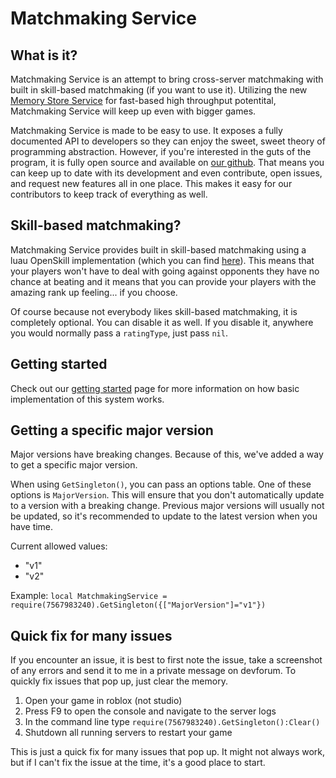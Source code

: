 # Matchmaking Service

## What is it?
Matchmaking Service is an attempt to bring cross-server matchmaking with built in skill-based matchmaking (if you want to use it). Utilizing the new [Memory Store Service](https://developer.roblox.com/en-us/api-reference/class/MemoryStoreService) for fast-based high throughput potentital, Matchmaking Service will keep up even with bigger games.

Matchmaking Service is made to be easy to use. It exposes a fully documented API to developers so they can enjoy the sweet, sweet theory of programming abstraction. However, if you're interested in the guts of the program, it is fully open source and available on [our github](https://github.com/steven4547466/MatchmakingService). That means you can keep up to date with its development and even contribute, open issues, and request new features all in one place. This makes it easy for our contributors to keep track of everything as well.

## Skill-based matchmaking?
Matchmaking Service provides built in skill-based matchmaking using a luau OpenSkill implementation (which you can find [here](https://devforum.roblox.com/t/openskill-a-skill-based-rating-system-for-matchmaking/1571168)). This means that your players won't have to deal with going against opponents they have no chance at beating and it means that you can provide your players with the amazing rank up feeling... if you choose.

Of course because not everybody likes skill-based matchmaking, it is completely optional. You can disable it as well. If you disable it, anywhere you would normally pass a `ratingType`, just pass `nil`. 

## Getting started
Check out our [getting started](gettingstarted.md) page for more information on how basic implementation of this system works.

## Getting a specific major version
Major versions have breaking changes. Because of this, we've added a way to get a specific major version.

When using `GetSingleton()`, you can pass an options table. One of these options is `MajorVersion`. This will ensure that you don't automatically update to a version with a breaking change. Previous major versions will usually not be updated, so it's recommended to update to the latest version when you have time.

Current allowed values:

- "v1"
- "v2"

Example:
`local MatchmakingService = require(7567983240).GetSingleton({["MajorVersion"]="v1"})`

## Quick fix for many issues
If you encounter an issue, it is best to first note the issue, take a screenshot of any errors and send it to me in a private message on devforum. To quickly fix issues that pop up, just clear the memory.

1. Open your game in roblox (not studio)
2. Press F9 to open the console and navigate to the server logs
3. In the command line type `require(7567983240).GetSingleton():Clear()`
4. Shutdown all running servers to restart your game

This is just a quick fix for many issues that pop up. It might not always work, but if I can't fix the issue at the time, it's a good place to start.